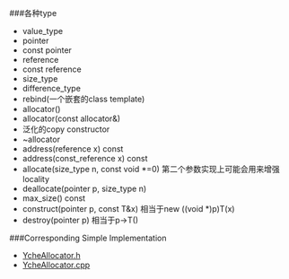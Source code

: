 ###各种type
- value_type
- pointer
- const pointer
- reference
- const reference
- size_type
- difference_type
- rebind(一个嵌套的class template)
- allocator()
- allocator(const allocator&)
- 泛化的copy constructor
- ~allocator
- address(reference x) const
- address(const_reference x) const
- allocate(size_type n, const void *=0) 第二个参数实现上可能会用来增强locality
- deallocate(pointer p, size_type n)
- max_size() const
- construct(pointer p, const T&x) 相当于new ((void *)p)T(x)
- destroy(pointer p) 相当于p->T()

###Corresponding Simple Implementation
- [YcheAllocator.h](./YcheAllocator.h)
- [YcheAllocator.cpp](./YcheAllocator.cpp)
